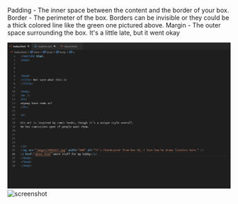 Padding - The inner space between the content and the border of your box. Border - The perimeter of the box. Borders can be invisible or they could be a thick colored line like the green one pictured above. Margin - The outer space surrounding the box.
It's a little late, but it went okay 

![screenshot](/images/index.png)
![screenshot](/images/style.png)